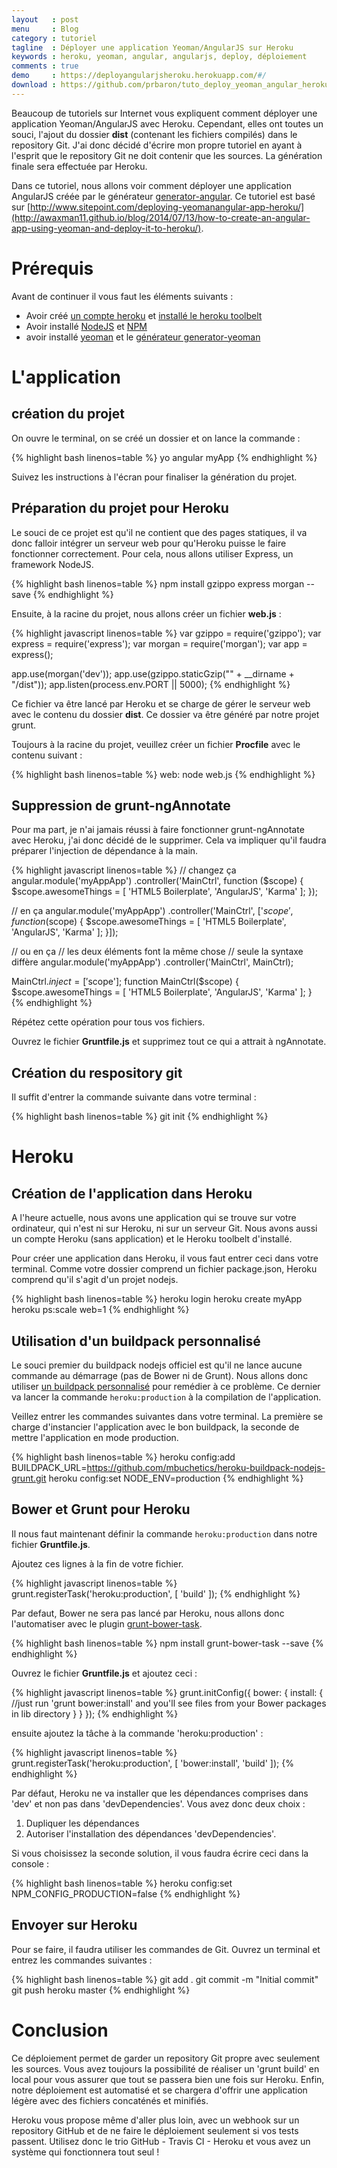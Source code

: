 ```yaml
---
layout   : post
menu     : Blog
category : tutoriel
tagline  : Déployer une application Yeoman/AngularJS sur Heroku
keywords : heroku, yeoman, angular, angularjs, deploy, déploiement
comments : true
demo     : https://deployangularjsheroku.herokuapp.com/#/
download : https://github.com/prbaron/tuto_deploy_yeoman_angular_heroku
---
```


Beaucoup de tutoriels sur Internet vous expliquent comment déployer une application Yeoman/AngularJS avec Heroku. Cependant, elles ont toutes un souci, l'ajout du dossier **dist** (contenant les fichiers compilés) dans le repository Git. J'ai donc décidé d'écrire mon propre tutoriel en ayant à l'esprit que le repository Git ne doit contenir que les sources. La génération finale sera effectuée par Heroku.

Dans ce tutoriel, nous allons voir comment déployer une application AngularJS créée par le générateur [generator-angular](https://github.com/yeoman/generator-angular). Ce tutoriel est basé sur [http://www.sitepoint.com/deploying-yeomanangular-app-heroku/](http://awaxman11.github.io/blog/2014/07/13/how-to-create-an-angular-app-using-yeoman-and-deploy-it-to-heroku/). 

# Prérequis
Avant de continuer il vous faut les éléments suivants : 

  * Avoir créé [un compte heroku](https://dashboard.heroku.com/) et [installé le heroku toolbelt](https://toolbelt.heroku.com/)
  * Avoir installé [NodeJS](http://nodejs.org/) et [NPM](https://www.npmjs.com/)
  * avoir installé [yeoman](http://yeoman.io/) et le [générateur generator-yeoman](https://github.com/yeoman/generator-angular#usage)
  
# L'application

## création du projet
On ouvre le terminal, on se créé un dossier et on lance la commande :

{% highlight bash linenos=table %}
yo angular myApp
{% endhighlight %}

Suivez les instructions à l'écran pour finaliser la  génération du projet.

## Préparation du projet pour Heroku

Le souci de ce projet est qu'il ne contient que des pages statiques, il va donc falloir intégrer un serveur web pour qu'Heroku puisse le faire fonctionner correctement.  Pour cela, nous allons utiliser Express, un framework NodeJS.

{% highlight bash linenos=table %}
npm install gzippo express morgan --save
{% endhighlight %}

Ensuite, à la racine du projet, nous allons créer un fichier **web.js** :

{% highlight javascript linenos=table %}
var gzippo = require('gzippo');
var express = require('express');
var morgan = require('morgan');
var app = express();

app.use(morgan('dev'));
app.use(gzippo.staticGzip("" + __dirname + "/dist"));
app.listen(process.env.PORT || 5000);
{% endhighlight %}

Ce fichier va être lancé par Heroku et se charge de gérer le serveur web avec le contenu du dossier **dist**. Ce dossier va être généré par notre projet grunt. 

Toujours à la racine du projet, veuillez créer un fichier **Procfile** avec le contenu suivant :

{% highlight bash linenos=table %}
web: node web.js
{% endhighlight %}

## Suppression de grunt-ngAnnotate

Pour ma part, je n'ai jamais réussi à faire fonctionner grunt-ngAnnotate avec Heroku, j'ai donc décidé de le supprimer. Cela va impliquer qu'il faudra préparer l'injection de dépendance à la main.

{% highlight javascript linenos=table %}
// changez ça
angular.module('myAppApp')
    .controller('MainCtrl', function ($scope) {
        $scope.awesomeThings = [
            'HTML5 Boilerplate',
            'AngularJS',
            'Karma'
        ];
    });

// en ça
angular.module('myAppApp')
    .controller('MainCtrl', ['$scope', function ($scope) {
        $scope.awesomeThings = [
            'HTML5 Boilerplate',
            'AngularJS',
            'Karma'
        ];
}]);

// ou en ça
// les deux éléments font la même chose
// seule la syntaxe diffère
angular.module('myAppApp')
    .controller('MainCtrl', MainCtrl);

MainCtrl.$inject = ['$scope'];
function MainCtrl($scope) {
    $scope.awesomeThings = [
        'HTML5 Boilerplate',
        'AngularJS',
        'Karma'
    ];
}
{% endhighlight %}

Répétez cette opération pour tous vos fichiers.

Ouvrez le fichier **Gruntfile.js** et supprimez tout ce qui a attrait à ngAnnotate.

## Création du respository git

Il suffit d'entrer la commande suivante dans votre terminal :

{% highlight bash linenos=table %}
git init
{% endhighlight %}


# Heroku

## Création de l'application dans Heroku

A l'heure actuelle, nous avons une application qui se trouve sur votre ordinateur, qui n'est ni sur Heroku, ni sur un serveur Git. Nous avons aussi un compte Heroku (sans application) et le Heroku toolbelt d'installé. 

Pour créer une application dans Heroku, il vous faut entrer ceci dans votre terminal. Comme votre dossier comprend un fichier package.json, Heroku comprend qu'il s'agit d'un projet nodejs.

{% highlight bash linenos=table %}
heroku login
heroku create myApp
heroku ps:scale web=1
{% endhighlight %}

## Utilisation d'un buildpack personnalisé
Le souci premier du buildpack nodejs officiel est qu'il ne lance aucune commande au démarrage (pas de Bower ni de Grunt). Nous allons donc utiliser [un buildpack personnalisé](https://github.com/mbuchetics/heroku-buildpack-nodejs-grunt) pour remédier à ce problème. Ce dernier va lancer la commande `heroku:production` à la compilation de l'application.

Veillez entrer les commandes suivantes dans votre terminal. La première se charge d'instancier l'application avec le bon buildpack, la seconde de mettre l'application en mode production.

{% highlight bash linenos=table %}
heroku config:add BUILDPACK_URL=https://github.com/mbuchetics/heroku-buildpack-nodejs-grunt.git
heroku config:set NODE_ENV=production
{% endhighlight %}


## Bower et Grunt pour Heroku

Il nous faut maintenant définir la commande `heroku:production` dans notre fichier **Gruntfile.js**.

Ajoutez ces lignes à la fin de votre fichier.

{% highlight javascript linenos=table %}
grunt.registerTask('heroku:production', [
  	'build'
]);
{% endhighlight %}

Par defaut, Bower ne sera pas lancé par Heroku, nous allons donc l'automatiser avec le plugin [grunt-bower-task](https://github.com/yatskevich/grunt-bower-task).

{% highlight bash linenos=table %}
npm install grunt-bower-task --save
{% endhighlight %}

Ouvrez le fichier **Gruntfile.js** et ajoutez ceci :

{% highlight javascript linenos=table %}
grunt.initConfig({
  bower: {
    install: {
       //just run 'grunt bower:install' and you'll see files from your Bower packages in lib directory
    }
  }
});
{% endhighlight %}

ensuite ajoutez la tâche à la commande 'heroku:production' : 

{% highlight javascript linenos=table %}
grunt.registerTask('heroku:production', [
    'bower:install',
    'build'
]);
{% endhighlight %}

Par défaut, Heroku ne va installer que les dépendances comprises dans 'dev' et non pas dans 'devDependencies'. Vous avez donc deux choix : 

  1. Dupliquer les dépendances
  2. Autoriser l'installation des dépendances 'devDependencies'.
 
Si vous choisissez la seconde solution, il vous faudra écrire ceci dans la console : 

{% highlight bash linenos=table %}
heroku config:set NPM_CONFIG_PRODUCTION=false
{% endhighlight %}

## Envoyer sur Heroku

Pour se faire, il faudra utiliser les commandes de Git. Ouvrez un terminal et entrez les commandes suivantes :  

{% highlight bash linenos=table %}
git add .
git commit -m "Initial commit"
git push heroku master
{% endhighlight %}

# Conclusion

Ce déploiement permet de garder un repository Git propre avec seulement les sources. Vous avez toujours la possibilité de réaliser un 'grunt build' en local pour vous assurer que tout se passera bien une fois sur Heroku.
Enfin, notre déploiement est automatisé et se chargera d'offrir une application légère avec des fichiers concaténés et minifiés.

Heroku vous propose même d'aller plus loin, avec un webhook sur un repository GitHub et de ne faire le déploiement seulement si vos tests passent. Utilisez donc le trio GitHub - Travis CI - Heroku et vous avez un système qui fonctionnera tout seul !
